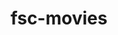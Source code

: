 ---
title: fsc-movies
version: 0.0.1
summary: Site for downloading Hollywood and Bollywood movies.
---